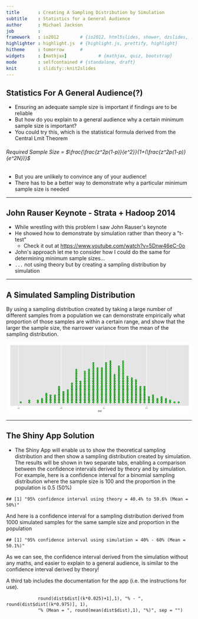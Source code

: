 ```yaml
---
title       : Creating A Sampling Distribution by Simulation
subtitle    : Statistics for a General Audience
author      : Michael Jackson
job         : 
framework   : io2012        # {io2012, html5slides, shower, dzslides, ...}
highlighter : highlight.js  # {highlight.js, prettify, highlight}
hitheme     : tomorrow      # 
widgets     : [mathjax]            # {mathjax, quiz, bootstrap}
mode        : selfcontained # {standalone, draft}
knit        : slidify::knit2slides
---
```


## Statistics For A General Audience(?)

* Ensuring an adequate sample size is important if findings are to be reliable
* But how do you explain to a general audience why a certain minimum sample size is important?
* You could try this, which is the statistical formula derived from the Central Lmit Theorem

###### Required Sample Size = $\frac{\frac{z^2p(1-p)}{e^2}}{1+(\frac{z^2p(1-p)}{e^2N})}$

* But you are unlikely to convince any of your audience!
* There has to be a better way to demonstrate why a particular minimum sample size is needed


--- 

## John Rauser Keynote - Strata + Hadoop 2014

* While wrestling with this problem I saw John Rauser's keynote 
* He showed how to demonstrate by simulation rather than theory a "t-test"
    + Check it out at https://www.youtube.com/watch?v=5Dnw46eC-0o
* John's approach let me to consider how I could do the same for determining minimum sample sizes...
* `...` not using theory but by creating a sampling distribution by simulation

--- 

## A Simulated Sampling Distribution

By using a sampling distribution created by taking a large number of different samples from a population we can demonstrate empirically what proportion of those samples are within a certain range, and show that the larger the sample size, the narrower variance from the mean of the sampling distribution. 

![plot of chunk unnamed-chunk-1](assets/fig/unnamed-chunk-1-1.png) 


--- 

## The Shiny App Solution

* The Shiny App will enable us to show the theoretical sampling distribution and then show a sampling distribution created by simulation. The results will be shown in two separate tabs, enabling a comparison between the confidence intervals derived by theory and by simulation. For example, here is a confidence interval for a binomial sampling distribution where the sample size is 100 and the proportion in the population is 0.5 (50%)


```
## [1] "95% confidence interval using theory = 40.4% to 59.6% (Mean = 50%)"
```

And here is a confidence interval for a sampling distribution derived from 1000 simulated samples for the same sample size and proportion in the population


```
## [1] "95% confidence interval using simulation = 40% - 60% (Mean = 50.1%)"
```

As we can see, the confidence interval derived from the simulation without any maths, and easier to explain to a general audience,  is similar to the confidence interval derived by theory!

A third tab includes the documentation for the app (i.e. the instructions for use). 


                round(dist$dist[(k*0.025)+1],1), "% - ", round(dist$dist[(k*0.975)], 1), 
                "% (Mean = ", round(mean(dist$dist),1), "%)", sep = "")






